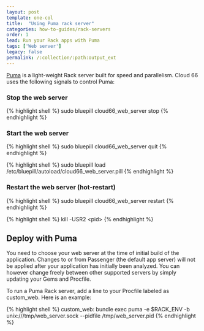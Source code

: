 ```yaml
---
layout: post
template: one-col
title:  "Using Puma rack server"
categories: how-to-guides/rack-servers
order: 1
lead: Run your Rack apps with Puma
tags: ['Web server']
legacy: false
permalink: /:collection/:path:output_ext
---
```


[Puma](http://puma.io/) is a light-weight Rack server built for speed and parallelism. Cloud 66 uses the following signals to control Puma:

### Stop the web server
{% highlight shell %}
sudo bluepill cloud66_web_server stop
{% endhighlight %}

### Start the web server
{% highlight shell %}
sudo bluepill cloud66_web_server quit
{% endhighlight %}

{% highlight shell %}
sudo bluepill load /etc/bluepill/autoload/cloud66_web_server.pill
{% endhighlight %}

### Restart the web server (hot-restart)
{% highlight shell %}
sudo bluepill cloud66_web_server restart
{% endhighlight %}

{% highlight shell %}
kill -USR2 &lt;pid>
{% endhighlight %}

## Deploy with Puma
You need to choose your web server at the time of initial build of the application. Changes to or from Passenger (the default app server) will not be applied after your application has initially been analyzed. You can however change freely between other supported servers by simply updating your Gems and Procfile.

To run a Puma Rack server, add a line to your Procfile labeled as custom_web. Here is an example:

{% highlight shell %}
custom_web: bundle exec puma -e $RACK_ENV -b unix:///tmp/web_server.sock --pidfile /tmp/web_server.pid
{% endhighlight %}